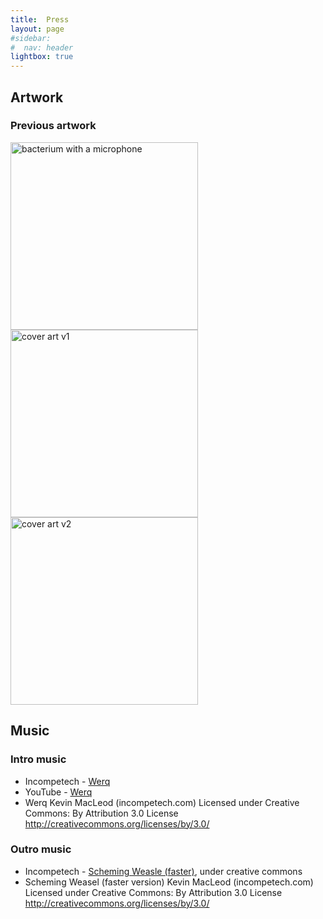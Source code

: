 ```yaml
---
title:  Press
layout: page
#sidebar:
#  nav: header
lightbox: true
---
```


## Artwork

### Previous artwork

<img src="{{ '/assets/artwork/microbinfie-bacterium-microphone.jpg' | relative_url }}"
    alt="bacterium with a microphone"
    style="width: 300px; height: 300px;">
<img src="{{ '/assets/artwork/COVERART.v1.png' | relative_url }}"
    alt="cover art v1"
    style="width: 300px; height: 300px;">
<img src="{{ '/assets/artwork/COVERART.v2.png' | relative_url }}"
    alt="cover art v2"
    style="width: 300px; height: 300px;">

## Music

### Intro music

* Incompetech - [Werq](https://incompetech.com/music/royalty-free/index.html?isrc=USUAN1800005)
* YouTube - [Werq](https://youtu.be/Mf9WroOPCwI)
* Werq Kevin MacLeod (incompetech.com) Licensed under Creative Commons: By Attribution 3.0 License http://creativecommons.org/licenses/by/3.0/

### Outro music

* Incompetech - [Scheming Weasle (faster)](https://incompetech.com/music/royalty-free/index.html?isrc=USUAN1100085), under creative commons
* Scheming Weasel (faster version) Kevin MacLeod (incompetech.com) Licensed under Creative Commons: By Attribution 3.0 License http://creativecommons.org/licenses/by/3.0/ 
